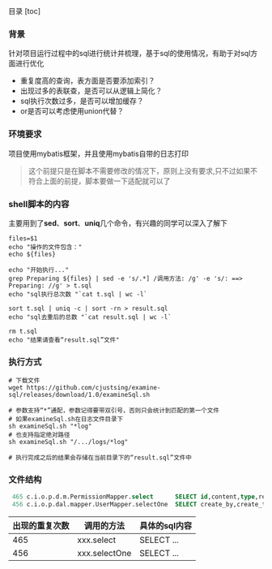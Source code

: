 目录
[toc]

### 背景

针对项目运行过程中的sql进行统计并梳理，基于sql的使用情况，有助于对sql方面进行优化

- 重复度高的查询，表方面是否要添加索引？
- 出现过多的表联查，是否可以从逻辑上简化？
- sql执行次数过多，是否可以增加缓存？
- or是否可以考虑使用union代替？



### 环境要求

项目使用mybatis框架，并且使用mybatis自带的日志打印
>这个前提只是在脚本不需要修改的情况下，原则上没有要求,只不过如果不符合上面的前提，脚本要做一下适配就可以了



### shell脚本的内容
主要用到了**sed**、**sort**、**uniq**几个命令，有兴趣的同学可以深入了解下
```shell
files=$1
echo "操作的文件包含："
echo ${files}

echo "开始执行..."
grep Preparing ${files} | sed -e 's/.*] /调用方法: /g' -e 's/: ==>  Preparing: //g' > t.sql
echo "sql执行总次数 "`cat t.sql | wc -l`

sort t.sql | uniq -c | sort -rn > result.sql
echo "sql去重后的总数 "`cat result.sql | wc -l`

rm t.sql
echo "结果请查看“result.sql”文件"
```



### 执行方式

```shell
# 下载文件
wget https://github.com/cjustsing/examine-sql/releases/download/1.0/examineSql.sh

# 参数支持“*”通配，参数记得要带双引号，否则只会统计到匹配的第一个文件
# 如果examineSql.sh在日志文件目录下
sh examineSql.sh "*log"
# 也支持指定绝对路径
sh examineSql.sh "/.../logs/*log"
 
# 执行完成之后的结果会存储在当前目录下的“result.sql”文件中
```



### 文件结构

```sql
 465 c.i.o.p.d.m.PermissionMapper.select      SELECT id,content,type,remark FROM t_permission WHERE content = ? AND type = ? 
 456 c.i.o.p.dal.mapper.UserMapper.selectOne  SELECT create_by,create_time,update_by,update_time,id,uid,is_delete FROM t_user WHERE uid = ? AND is_delete = ? 
```

| 出现的重复次数 | 调用的方法    | 具体的sql内容 |
| -------------- | ------------- | ------------- |
| 465            | xxx.select    | SELECT ...    |
| 456            | xxx.selectOne | SELECT ...    |

